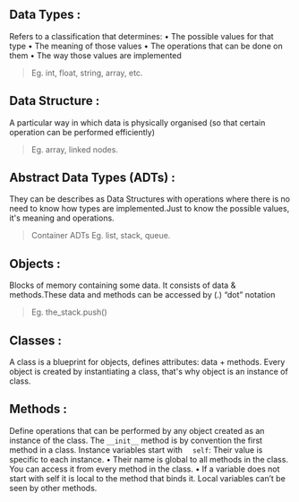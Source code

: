 ## Data Types :

Refers to a classification that determines:
• The possible values for that type
• The meaning of those values
• The operations that can be done on them
• The way those values are implemented

> Eg. int, float, string, array, etc.

## Data Structure :

A particular way in which data is physically organised (so that certain operation can be performed efficiently)

> Eg. array, linked nodes.

## Abstract Data Types (ADTs) :

They can be describes as Data Structures with operations where there is no need to know how types are implemented.Just to know the possible values, it's meaning and operations.

> Container ADTs Eg. list, stack, queue.

## Objects :

Blocks of memory containing some data. It consists of data & methods.These data and methods can be accessed by (.) “dot” notation

> Eg. the_stack.push()

## Classes :

A class is a blueprint for objects, defines attributes: data + methods.
Every object is created by instantiating a class, that's why object is an instance of class.

## Methods :

Define operations that can be performed by any object created as an instance of the class.
The `__init__` method is by convention the first method in a class.
Instance variables start with `  self`:
 Their value is specific to each instance.
• Their name is global to all methods in the class. You can access it from every method in the class.
• If a variable does not start with self it is local to the method that binds it. Local variables can’t be seen by other methods.

